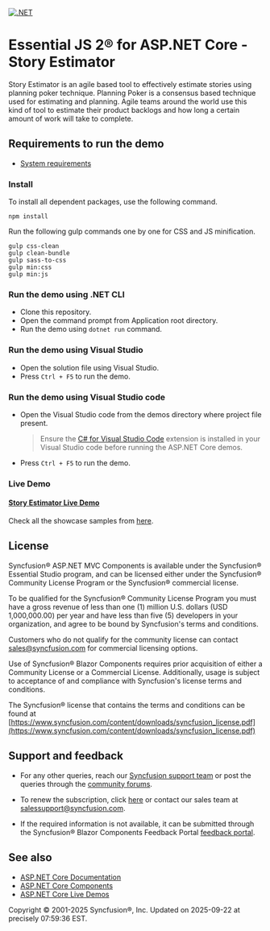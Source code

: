[![.NET](https://github.com/syncfusion/ej2-showcase-aspnetcore-story-estimator/actions/workflows/dotnet.yml/badge.svg)](https://github.com/syncfusion/ej2-showcase-aspnetcore-story-estimator/actions/workflows/dotnet.yml)

# Essential JS 2® for ASP.NET Core - Story Estimator

Story Estimator is an agile based tool to effectively estimate stories using planning poker technique. Planning Poker is a consensus based technique used for estimating and planning. Agile teams around the world use this kind of tool to estimate their product backlogs and how long a certain amount of work will take to complete.

## Requirements to run the demo

* [System requirements](https://ej2.syncfusion.com/aspnetcore/documentation/system-requirements/)

### Install

To install all dependent packages, use the following command.

```
npm install
```

Run the following gulp commands one by one for CSS and JS minification.

```
gulp css-clean
gulp clean-bundle
gulp sass-to-css
gulp min:css
gulp min:js
```
### Run the demo using .NET CLI

* Clone this repository.
* Open the command prompt from Application root directory.
* Run the demo using `dotnet run` command.

### Run the demo using Visual Studio

* Open the solution file using Visual Studio.
* Press `Ctrl + F5` to run the demo.

### Run the demo using Visual Studio code

* Open the Visual Studio code from the demos directory where project file present.

    > Ensure the [C# for Visual Studio Code](https://marketplace.visualstudio.com/items?itemName=ms-dotnettools.csharp) extension is installed in your Visual Studio code before running the ASP.NET Core demos.

* Press `Ctrl + F5` to run the demo.

### Live Demo

#### <a href="https://aspdotnetcore.syncfusion.com/showcase/aspnetcore/story-estimator/" target="_blank">Story Estimator Live Demo</a>

Check all the showcase samples from <a href="https://www.syncfusion.com/showcase-apps" target="_blank">here</a>.

## License

Syncfusion® ASP.NET MVC Components is available under the Syncfusion® Essential Studio program, and can be licensed either under the Syncfusion® Community License Program or the Syncfusion® commercial license.

To be qualified for the Syncfusion® Community License Program you must have a gross revenue of less than one (1) million U.S. dollars (USD 1,000,000.00) per year and have less than five (5) developers in your organization, and agree to be bound by Syncfusion's terms and conditions.

Customers who do not qualify for the community license can contact sales@syncfusion.com for commercial licensing options.

Use of Syncfusion® Blazor Components requires prior acquisition of either a Community License or a Commercial License. Additionally, usage is subject to acceptance of and compliance with Syncfusion's license terms and conditions.

The Syncfusion® license that contains the terms and conditions can be found at
[https://www.syncfusion.com/content/downloads/syncfusion_license.pdf](https://www.syncfusion.com/content/downloads/syncfusion_license.pdf)

## Support and feedback

* For any other queries, reach our [Syncfusion support team](https://support.syncfusion.com/) or post the queries through the [community forums](https://www.syncfusion.com/forums?utm_source=github&utm_medium=listing).

* To renew the subscription, click [here](https://www.syncfusion.com/sales/products?utm_source=github&utm_medium=listing) or contact our sales team at <salessupport@syncfusion.com>.

* If the required information is not available, it can be submitted through the Syncfusion® Blazor Components Feedback Portal [feedback portal](https://www.syncfusion.com/feedback/aspnet-mvc).

## See also

* [ASP.NET Core Documentation](https://ej2.syncfusion.com/aspnetcore/documentation/introduction)
* [ASP.NET Core Components](https://www.syncfusion.com/aspnet-core-ui-controls/)
* [ASP.NET Core Live Demos](https://ej2.syncfusion.com/aspnetcore/) 

<p>Copyright © 2001-2025 Syncfusion®, Inc. Updated on 2025-09-22 at precisely 07:59:36 EST.</p> 
